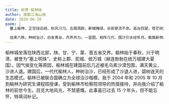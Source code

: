 ```yaml
---
title: 秋霁·榆林咏
author: 放歌江海山阙
date: 2020-06-30
poem: |
  塞上榆林，正空阔云绡，秋风习习。古阁凋颜，新楼掩绿，长街穿流不息。高台四望，苍茫树浪如渊碧。有谁知，曾是，黄尘漫卷沙相逼。

  估来六秩，种树治沙，白发青丝，齐声共力。一蓝图，相传几代，围沙引水经年月。载载新林片片接。八方驰助，科学治理沙魔，全球楷范，人神同泣！
---
```


榆林城坐落在陕西北部，陕、甘、宁、蒙、晋五省交界。榆林始于春秋，兴于明清，被誉为“塞上明珠”，史称上郡、驼城、统万城（赫连勃勃在统万城建大夏国）。因气侯变化等原因，榆林城在建国前后几近被毛乌素沙漠包围，满天黄尘，沙进人退。建国后，一代代榆林人，种树治沙，已经形成了沙退人进，碧树连天的生态模式。榆林已被联合国确立为全球治沙楷模。我于 2004 年和 2005 年 10 月到榆林为研究生课程班授课，受到榆林市检察院领导的热情接待，并向我介绍了榆林的前世今生。目览大地风光，不禁感慨。此事虽已过去 15 个年头，但不能忘怀，特填词补记。

